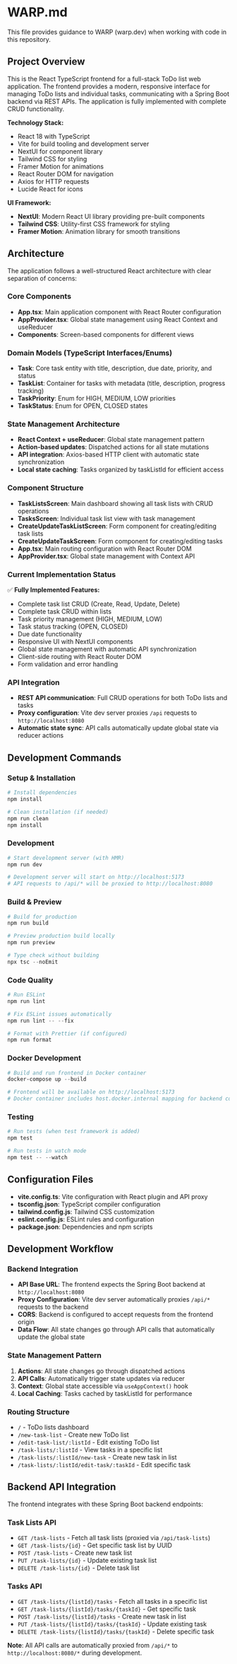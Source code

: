 # WARP.md

This file provides guidance to WARP (warp.dev) when working with code in this repository.

## Project Overview

This is the React TypeScript frontend for a full-stack ToDo list web application. The frontend provides a modern, responsive interface for managing ToDo lists and individual tasks, communicating with a Spring Boot backend via REST APIs. The application is fully implemented with complete CRUD functionality.

**Technology Stack:**

- React 18 with TypeScript
- Vite for build tooling and development server
- NextUI for component library
- Tailwind CSS for styling
- Framer Motion for animations
- React Router DOM for navigation
- Axios for HTTP requests
- Lucide React for icons

**UI Framework:**

- **NextUI**: Modern React UI library providing pre-built components
- **Tailwind CSS**: Utility-first CSS framework for styling
- **Framer Motion**: Animation library for smooth transitions

## Architecture

The application follows a well-structured React architecture with clear separation of concerns:

### Core Components

- **App.tsx**: Main application component with React Router configuration
- **AppProvider.tsx**: Global state management using React Context and useReducer
- **Components**: Screen-based components for different views

### Domain Models (TypeScript Interfaces/Enums)

- **Task**: Core task entity with title, description, due date, priority, and status
- **TaskList**: Container for tasks with metadata (title, description, progress tracking)
- **TaskPriority**: Enum for HIGH, MEDIUM, LOW priorities
- **TaskStatus**: Enum for OPEN, CLOSED states

### State Management Architecture

- **React Context + useReducer**: Global state management pattern
- **Action-based updates**: Dispatched actions for all state mutations
- **API integration**: Axios-based HTTP client with automatic state synchronization
- **Local state caching**: Tasks organized by taskListId for efficient access

### Component Structure

- **TaskListsScreen**: Main dashboard showing all task lists with CRUD operations
- **TasksScreen**: Individual task list view with task management
- **CreateUpdateTaskListScreen**: Form component for creating/editing task lists
- **CreateUpdateTaskScreen**: Form component for creating/editing tasks
- **App.tsx**: Main routing configuration with React Router DOM
- **AppProvider.tsx**: Global state management with Context API

### Current Implementation Status

✅ **Fully Implemented Features:**
- Complete task list CRUD (Create, Read, Update, Delete)
- Complete task CRUD within lists
- Task priority management (HIGH, MEDIUM, LOW)
- Task status tracking (OPEN, CLOSED)
- Due date functionality
- Responsive UI with NextUI components
- Global state management with automatic API synchronization
- Client-side routing with React Router DOM
- Form validation and error handling

### API Integration

- **REST API communication**: Full CRUD operations for both ToDo lists and tasks
- **Proxy configuration**: Vite dev server proxies `/api` requests to `http://localhost:8080`
- **Automatic state sync**: API calls automatically update global state via reducer actions

## Development Commands

### Setup & Installation

```powershell
# Install dependencies
npm install

# Clean installation (if needed)
npm run clean
npm install
```

### Development

```powershell
# Start development server (with HMR)
npm run dev

# Development server will start on http://localhost:5173
# API requests to /api/* will be proxied to http://localhost:8080
```

### Build & Preview

```powershell
# Build for production
npm run build

# Preview production build locally
npm run preview

# Type check without building
npx tsc --noEmit
```

### Code Quality

```powershell
# Run ESLint
npm run lint

# Fix ESLint issues automatically
npm run lint -- --fix

# Format with Prettier (if configured)
npm run format
```

### Docker Development

```powershell
# Build and run frontend in Docker container
docker-compose up --build

# Frontend will be available on http://localhost:5173
# Docker container includes host.docker.internal mapping for backend communication
```

### Testing

```powershell
# Run tests (when test framework is added)
npm test

# Run tests in watch mode
npm test -- --watch
```

## Configuration Files

- **vite.config.ts**: Vite configuration with React plugin and API proxy
- **tsconfig.json**: TypeScript compiler configuration
- **tailwind.config.js**: Tailwind CSS customization
- **eslint.config.js**: ESLint rules and configuration
- **package.json**: Dependencies and npm scripts

## Development Workflow

### Backend Integration

- **API Base URL**: The frontend expects the Spring Boot backend at `http://localhost:8080`
- **Proxy Configuration**: Vite dev server automatically proxies `/api/*` requests to the backend
- **CORS**: Backend is configured to accept requests from the frontend origin
- **Data Flow**: All state changes go through API calls that automatically update the global state

### State Management Pattern

1. **Actions**: All state changes go through dispatched actions
2. **API Calls**: Automatically trigger state updates via reducer
3. **Context**: Global state accessible via `useAppContext()` hook
4. **Local Caching**: Tasks cached by taskListId for performance

### Routing Structure

- `/` - ToDo lists dashboard
- `/new-task-list` - Create new ToDo list
- `/edit-task-list/:listId` - Edit existing ToDo list
- `/task-lists/:listId` - View tasks in a specific list
- `/task-lists/:listId/new-task` - Create new task in list
- `/task-lists/:listId/edit-task/:taskId` - Edit specific task

## Backend API Integration

The frontend integrates with these Spring Boot backend endpoints:

### Task Lists API

- `GET /task-lists` - Fetch all task lists (proxied via `/api/task-lists`)
- `GET /task-lists/{id}` - Get specific task list by UUID
- `POST /task-lists` - Create new task list
- `PUT /task-lists/{id}` - Update existing task list
- `DELETE /task-lists/{id}` - Delete task list

### Tasks API

- `GET /task-lists/{listId}/tasks` - Fetch all tasks in a specific list
- `GET /task-lists/{listId}/tasks/{taskId}` - Get specific task
- `POST /task-lists/{listId}/tasks` - Create new task in list
- `PUT /task-lists/{listId}/tasks/{taskId}` - Update existing task
- `DELETE /task-lists/{listId}/tasks/{taskId}` - Delete specific task

**Note**: All API calls are automatically proxied from `/api/*` to `http://localhost:8080/*` during development.
